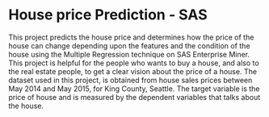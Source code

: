 # House price Prediction - SAS
This project predicts the house price and determines how the price of the house can change depending upon the features and the condition of the house using the Multiple Regression technique on SAS Enterprise Miner. This project is helpful for the people who wants to buy a house, and also to the real estate people, to get a clear vision about the price of a house.  The dataset used in this project, is obtained from house sales prices between May 2014 and May 2015, for King County, Seattle. The target variable is the price of house and is measured by the dependent variables that talks about the house.
